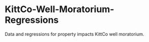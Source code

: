 # KittCo-Well-Moratorium-Regressions

Data and regressions for property impacts KittCo well moratorium.
